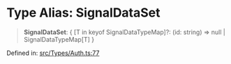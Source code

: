# Type Alias: SignalDataSet

> **SignalDataSet**: \{ \[T in keyof SignalDataTypeMap\]?: (id: string) =\> null \| SignalDataTypeMap\[T\] \}

Defined in: [src/Types/Auth.ts:77](https://github.com/Fokusdotid/bail/blob/3bd64a6fd6e8fc52d3ec9ba842534bed26103555/src/Types/Auth.ts#L77)
